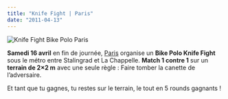 ```yaml
---
title: "Knife Fight | Paris"
date: "2011-04-13"
---
```


![](/uploads/knife-polo.jpg "Knife Fight Bike Polo Paris")

**Samedi 16 avril** en fin de journée, [Paris](http://parisbikepolo.wordpress.com) organise un **Bike Polo Knife Fight** sous le métro entre Stalingrad et La Chappelle. **Match 1 contre 1** sur un **terrain de 2×2 m** avec une seule règle : Faire tomber la canette de l’adversaire.

Et tant que tu gagnes, tu restes sur le terrain, le tout en 5 rounds gagnants !

